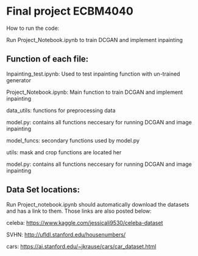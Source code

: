 # Final project ECBM4040

How to run the code:

Run Project_Notebook.ipynb to train DCGAN and implement inpainting


## Function of each file:

Inpainting_test.ipynb: Used to test inpainting function with un-trained generator

Project_Notebook.ipynb: Main function to train DCGAN and implement inpainting		

data_utils: functions for preprocessing data

model.py: contains all functions neccesary for running DCGAN and image inpainting

model_funcs: secondary functions used by model.py

utils: mask and crop functions are located her

model.py: contains all functions neccesary for running DCGAN and image inpainting


## Data Set locations:
Run Project_notebook.ipynb should automatically download the datasets and has a link to them.
Those links are also posted below:

celeba: https://www.kaggle.com/jessicali9530/celeba-dataset

SVHN: http://ufldl.stanford.edu/housenumbers/

cars: https://ai.stanford.edu/~jkrause/cars/car_dataset.html





